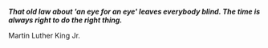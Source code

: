 _**That old law about 'an eye for an eye' leaves everybody blind. The time is always right to do the right thing.**_

Martin Luther King Jr.